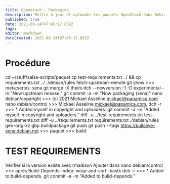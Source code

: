 ```yaml
---
title: Openstack - Packaging
description: Mettre à jour et uploader les paquets OpenStack dans Debian.
published: true
date: 2021-08-24T07:45:17.852Z
tags: 
editor: markdown
dateCreated: 2021-08-24T07:45:17.852Z
---
```


# Procédure
cd ~/stuff/salsa-scripts/paquet
cp test-requirements.txt ../ && cp requirements.txt ../
./debian/rules fetch-upstream-remote
git show <tag> >>> meta:series: xena
git merge -X theirs <tag>
dch --newversion <tag>-1 -D experimental -m "New upstream release."
git commit -a -m "Now packaging <tag> (xena)"
nano debian/copyright >>> (c) 2021 Mickael Asseline <mickael@papamica.com>
nano debian/control >>> Mickael Asseline <mickael@papamica.com>,
dch -r >>>   * Added myself in copyright and uploaders.
git commit -a -m "Added myself in copyright and uploaders."
diff -u ../test-requirements.txt test-requirements.txt
diff -u ../requirements.txt requirements.txt
./debian/rules gen-orig-xz
gbp buildpackage
git push
git push --tags
https://bullseye-xena.debian.net >>> paquet >>> build
  

# TEST REQUIREMENTS
Vérifier si la version existe avec rmadison <paquet>
Ajouter dans nano debian/control >>> après Build-Depends-Indep:
wrap-and-sort -bastk
dch -r >>>   * Added <paquet> to build-depends.
git commit -a -m "Added <paquet> to build-depends."